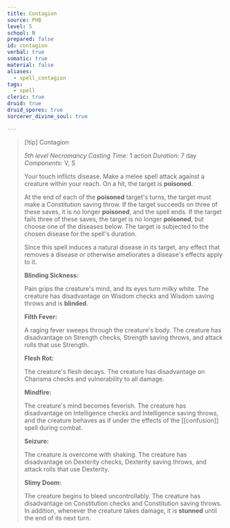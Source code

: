 ```yaml
---
title: Contagion
source: PHB
level: 5
school: N
prepared: false
id: contagion
verbal: true
somatic: true
material: false
aliases:
  - spell_contagion
tags:
  - spell
cleric: true
druid: true
druid_spores: true
sorcerer_divine_soul: true

---
```

>[!tip] Contagion
>
> *5th level Necromancy*
> *Casting Time:* 1 action
> *Duration:* 7 day
> *Components:* V, S
>
>Your touch inflicts disease. Make a melee spell attack against a creature within your reach. On a hit, the target is **poisoned**.
>
>At the end of each of the **poisoned** target's turns, the target must make a Constitution saving throw. If the target succeeds on three of these saves, it is no longer **poisoned**, and the spell ends. If the target fails three of these saves, the target is no longer **poisoned**, but choose one of the diseases below. The target is subjected to the chosen disease for the spell's duration.
>
>Since this spell induces a natural disease in its target, any effect that removes a disease or otherwise ameliorates a disease's effects apply to it.
>
>**Blinding Sickness:**
>
>Pain grips the creature's mind, and its eyes turn milky white. The creature has disadvantage on Wisdom checks and Wisdom saving throws and is **blinded**.
>
>**Filth Fever:**
>
>A raging fever sweeps through the creature's body. The creature has disadvantage on Strength checks, Strength saving throws, and attack rolls that use Strength.
>
>**Flesh Rot:**
>
>The creature's flesh decays. The creature has disadvantage on Charisma checks and vulnerability to all damage.
>
>**Mindfire:**
>
>The creature's mind becomes feverish. The creature has disadvantage on Intelligence checks and Intelligence saving throws, and the creature behaves as if under the effects of the [[confusion]] spell during combat.
>
>**Seizure:**
>
>The creature is overcome with shaking. The creature has disadvantage on Dexterity checks, Dexterity saving throws, and attack rolls that use Dexterity.
>
>**Slimy Doom:**
>
>The creature begins to bleed uncontrollably. The creature has disadvantage on Constitution checks and Constitution saving throws. In addition, whenever the creature takes damage, it is **stunned** until the end of its next turn.
>

